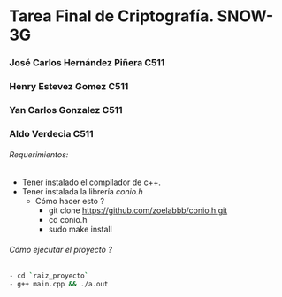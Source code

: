 # Tarea Final de Criptografía. SNOW-3G

### José Carlos Hernández Piñera C511
### Henry Estevez Gomez C511
### Yan Carlos Gonzalez C511
### Aldo Verdecia C511



###### Requerimientos:

- Tener instalado el compilador de c++.
- Tener instalada la librería _conio.h_
  - Cómo hacer esto ?
    - git clone https://github.com/zoelabbb/conio.h.git
    - cd conio.h
    - sudo make install



###### Cómo ejecutar el proyecto ?

```bash
- cd `raiz_proyecto`
- g++ main.cpp && ./a.out
```

